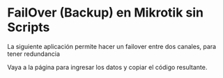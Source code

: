 # FailOver (Backup) en Mikrotik sin Scripts



La siguiente aplicación permite hacer un failover entre dos canales, para tener redundancia

Vaya a la página para ingresar los datos y copiar el código resultante.
